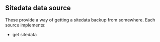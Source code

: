 Sitedata data source
--------------------

These provide a way of getting a sitedata backup from somewhere. Each source implements:

* get sitedata
